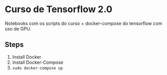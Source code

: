 # Curso de Tensorflow 2.0

Notebooks com os scripts do curso + docker-compose do tensorflow com uso de GPU.

## Steps
1. Install Docker
2. Install Docker-Compose
3. ```sudo docker-compose up```
